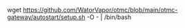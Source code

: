  wget https://github.com/WatorVapor/otmc/blob/main/otmc-gateway/autostart/setup.sh -O - | /bin/bash
